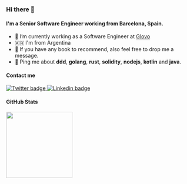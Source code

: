 ### Hi there 👋

#### I'm a Senior Software Engineer working from Barcelona, Spain.

- 🔭 I’m currently working as a Software Engineer at [Glovo](https://glovoapp.com/)
- 🇦🇷 I'm from Argentina
- 📖 If you have any book to recommend, also feel free to drop me a message.
- 💬 Ping me about **ddd**, **golang**, **rust**, **solidity**, **nodejs**, **kotlin** and **java**.

#### Contact me
<a href="https://twitter.com/0xJMC">
  <img src="https://img.shields.io/badge/Twitter-1DA1F2?style=for-the-badge&logo=twitter&logoColor=white" alt="Twitter badge" />
</a>
<a href="https://www.linkedin.com/in/juanmacugat/">
  <img src="https://img.shields.io/badge/LinkedIn-0077B5?style=for-the-badge&logo=linkedin&logoColor=white" alt="Linkedin badge"  />
</a>


#### GitHub Stats
<div align="left">
  <a href="https://github.com/juanmacugat">
  <img height="180em" src="https://github-readme-stats.vercel.app/api?username=juanmacugat&show_icons=true&theme=dark&include_all_commits=true&count_private=true"/>
</div>
